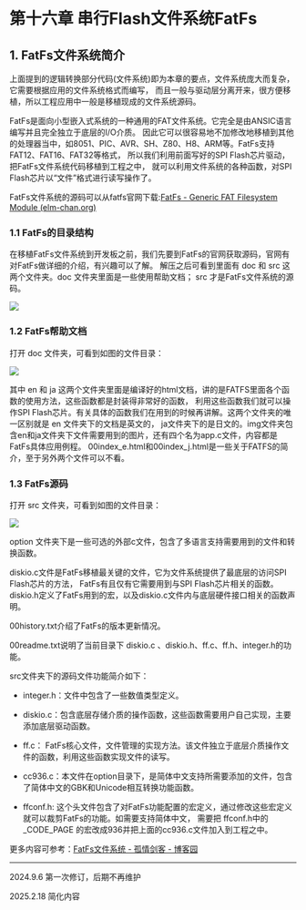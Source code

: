 # 第十六章 串行Flash文件系统FatFs

## 1. FatFs文件系统简介

上面提到的逻辑转换部分代码(文件系统)即为本章的要点，文件系统庞大而复杂，它需要根据应用的文件系统格式而编写， 而且一般与驱动层分离开来，很方便移植，所以工程应用中一般是移植现成的文件系统源码。

FatFs是面向小型嵌入式系统的一种通用的FAT文件系统。它完全是由ANSIC语言编写并且完全独立于底层的I/O介质。 因此它可以很容易地不加修改地移植到其他的处理器当中，如8051、PIC、AVR、SH、Z80、H8、ARM等。FatFs支持FAT12、FAT16、FAT32等格式， 所以我们利用前面写好的SPI Flash芯片驱动，把FatFs文件系统代码移植到工程之中， 就可以利用文件系统的各种函数，对SPI Flash芯片以“文件”格式进行读写操作了。

FatFs文件系统的源码可以从fatfs官网下载:[FatFs - Generic FAT Filesystem Module (elm-chan.org)](http://elm-chan.org/fsw/ff/00index_e.html)

### 1.1 FatFs的目录结构

在移植FatFs文件系统到开发板之前，我们先要到FatFs的官网获取源码，官网有对FatFs做详细的介绍，有兴趣可以了解。 解压之后可看到里面有 doc 和 src 这两个文件夹。doc 文件夹里面是一些使用帮助文档； src 才是FatFs文件系统的源码。

![](https://doc.embedfire.com/mcu/stm32/f103zhinanzhe/std/zh/latest/_images/FLASHF003.png)

### 1.2 FatFs帮助文档

打开 doc 文件夹，可看到如图的文件目录：

![](https://doc.embedfire.com/mcu/stm32/f103zhinanzhe/std/zh/latest/_images/FLASHF004.png)

其中 en 和 ja 这两个文件夹里面是编译好的html文档，讲的是FATFS里面各个函数的使用方法，这些函数都是封装得非常好的函数， 利用这些函数我们就可以操作SPI Flash芯片。有关具体的函数我们在用到的时候再讲解。这两个文件夹的唯一区别就是 en 文件夹下的文档是英文的， ja文件夹下的是日文的。img文件夹包含en和ja文件夹下文件需要用到的图片，还有四个名为app.c文件，内容都是FatFs具体应用例程。 00index_e.html和00index_j.html是一些关于FATFS的简介，至于另外两个文件可以不看。

### 1.3 FatFs源码

打开 src 文件夹，可看到如图的文件目录：

![](https://doc.embedfire.com/mcu/stm32/f103zhinanzhe/std/zh/latest/_images/FLASHF005.png)

option 文件夹下是一些可选的外部c文件，包含了多语言支持需要用到的文件和转换函数。

diskio.c文件是FatFs移植最关键的文件，它为文件系统提供了最底层的访问SPI Flash芯片的方法， FatFs有且仅有它需要用到与SPI Flash芯片相关的函数。 diskio.h定义了FatFs用到的宏，以及diskio.c文件内与底层硬件接口相关的函数声明。

00history.txt介绍了FatFs的版本更新情况。

00readme.txt说明了当前目录下 diskio.c 、diskio.h、ff.c、ff.h、integer.h的功能。

src文件夹下的源码文件功能简介如下：

- integer.h：文件中包含了一些数值类型定义。

- diskio.c：包含底层存储介质的操作函数，这些函数需要用户自己实现，主要添加底层驱动函数。

- ff.c： FatFs核心文件，文件管理的实现方法。该文件独立于底层介质操作文件的函数，利用这些函数实现文件的读写。

- cc936.c：本文件在option目录下，是简体中文支持所需要添加的文件，包含了简体中文的GBK和Unicode相互转换功能函数。

- ffconf.h: 这个头文件包含了对FatFs功能配置的宏定义，通过修改这些宏定义就可以裁剪FatFs的功能。如需要支持简体中文， 需要把 ffconf.h中的_CODE_PAGE 的宏改成936并把上面的cc936.c文件加入到工程之中。

更多内容可参考：[FatFs文件系统 - 孤情剑客 - 博客园](https://www.cnblogs.com/The-explosion/p/13170732.html)

---

2024.9.6 第一次修订，后期不再维护

2025.2.18 简化内容
